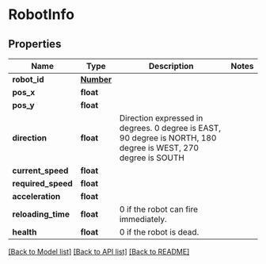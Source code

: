 # RobotInfo

## Properties
Name | Type | Description | Notes
------------ | ------------- | ------------- | -------------
**robot_id** | [**Number**](Number.md) |  | 
**pos_x** | **float** |  | 
**pos_y** | **float** |  | 
**direction** | **float** | Direction expressed in degrees. 0 degree is EAST, 90 degree is NORTH, 180 degree is WEST, 270 degree is SOUTH | 
**current_speed** | **float** |  | 
**required_speed** | **float** |  | 
**acceleration** | **float** |  | 
**reloading_time** | **float** | 0 if the robot can fire immediately. | 
**health** | **float** | 0 if the robot is dead. | 

[[Back to Model list]](../README.md#documentation-for-models) [[Back to API list]](../README.md#documentation-for-api-endpoints) [[Back to README]](../README.md)


